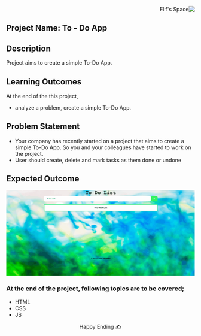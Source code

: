 <p align='right'>Elif's Space<img src="https://img.icons8.com/external-itim2101-flat-itim2101/64/000000/external-space-space-and-galaxy-itim2101-flat-itim2101.png" align='right'/></p>

## Project Name: To - Do App

## Description
Project aims to create a simple To-Do App.

## Learning Outcomes

At the end of the this project,

- analyze a problem, create a simple To-Do App.
   
## Problem Statement

- Your company has recently started on a project that aims to create a simple To-Do App. So you and your colleagues have started to work on the project.
- User should create, delete  and mark tasks as them done or undone

## Expected Outcome

![Form](ToDoList.gif)

### At the end of the project, following topics are to be covered;

- HTML 
- CSS
- JS


<center>  Happy Ending  ✍ </center>
